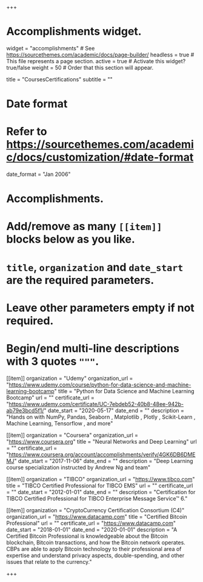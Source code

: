 +++
# Accomplishments widget.
widget = "accomplishments"  # See https://sourcethemes.com/academic/docs/page-builder/
headless = true  # This file represents a page section.
active = true  # Activate this widget? true/false
weight = 50  # Order that this section will appear.

title = "Courses&shy;Certifications"
subtitle = ""

# Date format
#   Refer to https://sourcethemes.com/academic/docs/customization/#date-format
date_format = "Jan 2006"

# Accomplishments.
#   Add/remove as many `[[item]]` blocks below as you like.
#   `title`, `organization` and `date_start` are the required parameters.
#   Leave other parameters empty if not required.
#   Begin/end multi-line descriptions with 3 quotes `"""`.


[[item]]
  organization = "Udemy"
  organization_url = "https://www.udemy.com/course/python-for-data-science-and-machine-learning-bootcamp"
  title = "Python for Data Science and Machine Learning Bootcamp"
  url = ""
  certificate_url = "https://www.udemy.com/certificate/UC-7ebdeb52-40b8-48ee-942b-ab79e3bcd5f1/"
  date_start = "2020-05-17"
  date_end = ""
  description = "Hands on with NumPy, Pandas, Seaborn , Matplotlib , Plotly , Scikit-Learn , Machine Learning, Tensorflow , and more"


[[item]]
  organization = "Coursera"
  organization_url = "https://www.coursera.org"
  title = "Neural Networks and Deep Learning"
  url = ""
  certificate_url = "https://www.coursera.org/account/accomplishments/verify/4GK6DB6DMEMJ"
  date_start = "2017-11-06"
  date_end = ""
  description = "Deep Learning course specialization instructed by Andrew Ng and team"

[[item]]
  organization = "TIBCO"
  organization_url = "https://www.tibco.com"
  title = "TIBCO Certified Professional for TIBCO EMS"
  url = ""
  certificate_url = ""
  date_start = "2012-01-01"
  date_end = ""
  description = "Certification for TIBCO Certified Professional for TIBCO Enterprise Message Service™ 6."


[[item]]
  organization = "CryptoCurrency Certification Consortium (C4)"
  organization_url = "https://www.datacamp.com"
  title = "Certified Bitcoin Professional"
  url = ""
  certificate_url = "https://www.datacamp.com"
  date_start = "2018-01-01"
  date_end = "2020-01-01"
  description = "A Certified Bitcoin Professional is knowledgeable about the Bitcoin blockchain, Bitcoin transactions, and how the Bitcoin network operates. CBPs are able to apply Bitcoin technology to their professional area of expertise and understand privacy aspects, double-spending, and other issues that relate to the currency."

+++
